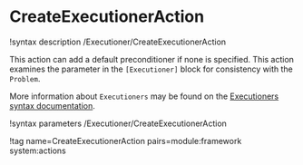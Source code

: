 # CreateExecutionerAction

!syntax description /Executioner/CreateExecutionerAction

This action can add a default preconditioner if none is specified.
This action examines the parameter in the `[Executioner]` block for consistency with the `Problem`.

More information about `Executioners` may be found on the
[Executioners syntax documentation](syntax/Executioner/index.md).

!syntax parameters /Executioner/CreateExecutionerAction

!tag name=CreateExecutionerAction pairs=module:framework system:actions
